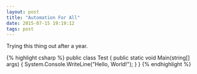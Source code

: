 ```yaml
---
layout: post
title: "Automation For All"
date: 2015-07-15 19:19:12
tags: post
---
```


Trying this thing out after a year.

{% highlight csharp %}
public class Test
{
    public static void Main(string[] args)
    {
        System.Console.WriteLine("Hello, World!");
    }
}
{% endhighlight %}